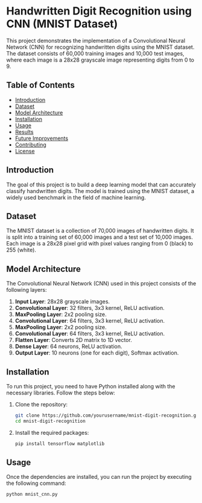 # Handwritten Digit Recognition using CNN (MNIST Dataset)

This project demonstrates the implementation of a Convolutional Neural Network (CNN) for recognizing handwritten digits using the MNIST dataset. The dataset consists of 60,000 training images and 10,000 test images, where each image is a 28x28 grayscale image representing digits from 0 to 9.

## Table of Contents
- [Introduction](#introduction)
- [Dataset](#dataset)
- [Model Architecture](#model-architecture)
- [Installation](#installation)
- [Usage](#usage)
- [Results](#results)
- [Future Improvements](#future-improvements)
- [Contributing](#contributing)
- [License](#license)

## Introduction
The goal of this project is to build a deep learning model that can accurately classify handwritten digits. The model is trained using the MNIST dataset, a widely used benchmark in the field of machine learning.

## Dataset
The MNIST dataset is a collection of 70,000 images of handwritten digits. It is split into a training set of 60,000 images and a test set of 10,000 images. Each image is a 28x28 pixel grid with pixel values ranging from 0 (black) to 255 (white).

## Model Architecture
The Convolutional Neural Network (CNN) used in this project consists of the following layers:

1. **Input Layer**: 28x28 grayscale images.
2. **Convolutional Layer**: 32 filters, 3x3 kernel, ReLU activation.
3. **MaxPooling Layer**: 2x2 pooling size.
4. **Convolutional Layer**: 64 filters, 3x3 kernel, ReLU activation.
5. **MaxPooling Layer**: 2x2 pooling size.
6. **Convolutional Layer**: 64 filters, 3x3 kernel, ReLU activation.
7. **Flatten Layer**: Converts 2D matrix to 1D vector.
8. **Dense Layer**: 64 neurons, ReLU activation.
9. **Output Layer**: 10 neurons (one for each digit), Softmax activation.

## Installation
To run this project, you need to have Python installed along with the necessary libraries. Follow the steps below:

1. Clone the repository:
    ```bash
    git clone https://github.com/yourusername/mnist-digit-recognition.git
    cd mnist-digit-recognition
    ```

2. Install the required packages:
    ```bash
    pip install tensorflow matplotlib
    ```

## Usage
Once the dependencies are installed, you can run the project by executing the following command:

```bash
python mnist_cnn.py
